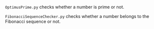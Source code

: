 `OptimusPrime.py` checks whether a number is prime or not.

`FibonacciSequenceChecker.py` checks whether a number belongs to the Fibonacci sequence or not.
